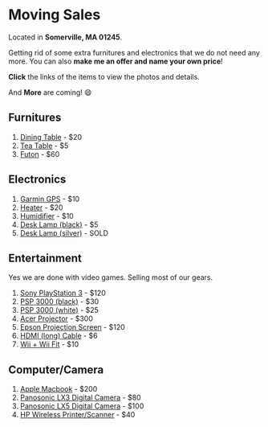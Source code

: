 # Moving Sales

Located in **Somerville, MA 01245**.

Getting rid of some extra furnitures and electronics that we do not need any more. You can also **make me an offer and name your own price**!

**Click** the links of the items to view the photos and details.

And **More** are coming! :smile:

## Furnitures

1.  [Dining Table](items/dining_table.md) - $20
2.  [Tea Table](items/tea_table.md) - $5
3.  [Futon](items/futon.md) -  $60

## Electronics

1. [Garmin GPS](items/gps.md) - $10
2. [Heater](items/heater.md) - $20
3. [Humidifier](items/humidifier.md) - $10
4. [Desk Lamp (black)](items/desk_lamp_black.md) - $5
5. [Desk Lamp (silver)](items/desk_lamp_silver.md) - SOLD

## Entertainment

Yes we are done with video games. Selling most of our gears.

1. [Sony PlayStation 3](items/ps3.md) - $120
2. [PSP 3000 (black)](items/psp_black.md) - $30
3. [PSP 3000 (white)](items/psp_white.md) - $25
4. [Acer Projector](items/projector.md) - $300
5. [Epson Projection Screen](items/screen.md) - $120
6. [HDMI (long) Cable](items/hdmi-cable.md) - $6
7. [Wii + Wii Fit](items/wii.md) - $10

## Computer/Camera

1. [Apple Macbook](items/mac.md) - $200
2. [Panosonic LX3 Digital Camera](items/lx3.md) - $80
3. [Panosonic LX5 Digital Camera](items/lx5.md) - $100
4. [HP Wireless Printer/Scanner](items/printer.md) - $40
